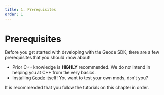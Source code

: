```yaml
---
title: 1. Prerequisites
order: 1
---
```


# Prerequisites
Before you get started with developing with the Geode SDK, there are a few prerequisites that you should know about!
* Prior C++ knowledge is **HIGHLY** recommended. We do not intend in helping you at C++ from the very basics.
* Installing [Geode](https://geode-sdk.org/install/) itself! You want to test your own mods, don't you?

It is recommended that you follow the tutorials on this chapter in order.
